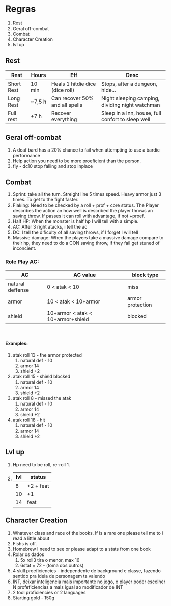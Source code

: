# Regras

1. Rest
2. Geral off-combat
3. Combat
4. Character Creation
5. lvl up

## Rest

| Rest       | Hours  | Eff                             | Desc                                              |
| ---------- | ------ | ------------------------------- | ------------------------------------------------- |
| Short Rest | 10 min | Heals 1 hitdie dice (dice roll) | Stops, after a dungeon, hide...                   |
| Long Rest  | ~7,5 h | Can recover 50% and all spells  | Night sleeping camping, dividing night watchman   |
| Full rest  | +7 h   | Recover everything              | Sleep in a Inn, house, full confort to sleep well |

## Geral off-combat

1. A deaf bard has a 20% chance to fail when attempting to use a bardic performance
2. Help action you need to be more proeficient than the person.
3. fly - dc10 stop falling and stop inplace 

## Combat

1. Sprint: take all the turn. Streight line 5 times speed. Heavy armor just 3 times. To get to the fight faster.
2. Flaking: Need to be checked by a roll + prof + core status. The Player describes the action an how well is described the player throws an saving throw. If passes it can roll with advantage, if not +proef.
3. Half HP: When the monster is half hp I will tell with a simple.
4. AC: After 3 right atacks, i tell the ac
5. DC: I tell the dificulty of all saving throws, if I forget I will tell
6. Massive damage: When the players take a massive damage compare to their hp, they need to do a CON saving throw, if they fail get stuned of inconcient.

### Role Play AC:

| AC               | AC value                          | block type       |
| ---------------- | --------------------------------- | ---------------- |
| natural deffense | 0 < atak < 10                     | miss             |
| armor            | 10 < atak < 10+armor              | armor protection |
| shield           | 10+armor < atak < 10+armor+shield | blocked          |

<br>

#### Examples:

1. atak roll 13 - the armor protected
   1. natural def - 10
   2. armor 14
   3. shield +2
2. atak roll 15 - shield blocked
   1. natural def - 10
   2. armor 14
   3. shield +2
3. atak roll 8 - missed the atak
   1. natural def - 10
   2. armor 14
   3. shield +2
4. atak roll 18 - hit
   1. natural def - 10
   2. armor 14
   3. shield +2

## Lvl up

1. Hp need to be roll, re-roll 1.
2. | lvl | status    |
   | --- | --------- |
   | 8   | +2 + feat |
   | 10  | +1        |
   | 14  | feat      |

## Character Creation

1. Whatever class and race of the books. If is a rare one please tell me to i read a little about
2. Fishs is off.
3. Homebrew I need to see or please adapt to a stats from one book
1. Rolar os dados
   1. 5x roll3 tira o menor, max 16
   2. 6stat = 72 - (toma dos outros)
2. 4 skill proeficiencies - independente de background e classe, fazendo sentido pra ideia de personagem ta valendo
3. INT, deixar inteligencia mais importante no jogo, o player poder escolher N profeficiencias a mais igual ao modificador de INT
4. 2 tool proficiencies or 2 languages
5. Starting gold - 150g
